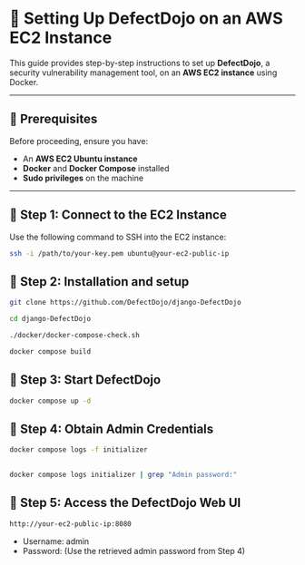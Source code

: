 # 🚀 Setting Up DefectDojo on an AWS EC2 Instance  

This guide provides step-by-step instructions to set up **DefectDojo**, a security vulnerability management tool, on an **AWS EC2 instance** using Docker.

---

## 📌 Prerequisites  

Before proceeding, ensure you have:  
- An **AWS EC2 Ubuntu instance**  
- **Docker** and **Docker Compose** installed  
- **Sudo privileges** on the machine  

---

## 🔑 **Step 1: Connect to the EC2 Instance**  

Use the following command to SSH into the EC2 instance:  

```bash
ssh -i /path/to/your-key.pem ubuntu@your-ec2-public-ip
```
## 🔑 **Step 2: Installation and setup** 
```bash
git clone https://github.com/DefectDojo/django-DefectDojo
```
```bash
cd django-DefectDojo
```
```bash
./docker/docker-compose-check.sh
```
```bash
docker compose build
```

## 🔑 **Step 3: Start DefectDojo**
```bash
docker compose up -d
```

## 🔑 **Step 4: Obtain Admin Credentials**
```bash
docker compose logs -f initializer
        
```
```bash
docker compose logs initializer | grep "Admin password:"
```
## 🔑 **Step 5: Access the DefectDojo Web UI**
```bash
http://your-ec2-public-ip:8080
```
- Username: admin
- Password: (Use the retrieved admin password from Step 4)
        





